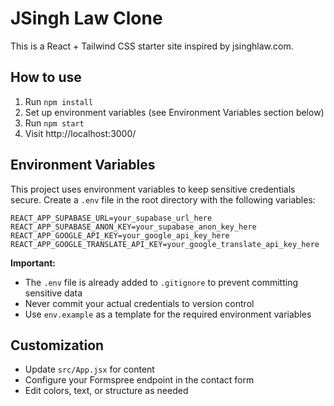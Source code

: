 # JSingh Law Clone

This is a React + Tailwind CSS starter site inspired by jsinghlaw.com.

## How to use

1. Run `npm install`
2. Set up environment variables (see Environment Variables section below)
3. Run `npm start`
4. Visit http://localhost:3000/

## Environment Variables

This project uses environment variables to keep sensitive credentials secure. Create a `.env` file in the root directory with the following variables:

```env
REACT_APP_SUPABASE_URL=your_supabase_url_here
REACT_APP_SUPABASE_ANON_KEY=your_supabase_anon_key_here
REACT_APP_GOOGLE_API_KEY=your_google_api_key_here
REACT_APP_GOOGLE_TRANSLATE_API_KEY=your_google_translate_api_key_here
```

**Important:** 
- The `.env` file is already added to `.gitignore` to prevent committing sensitive data
- Never commit your actual credentials to version control
- Use `env.example` as a template for the required environment variables

## Customization

- Update `src/App.jsx` for content
- Configure your Formspree endpoint in the contact form
- Edit colors, text, or structure as needed
